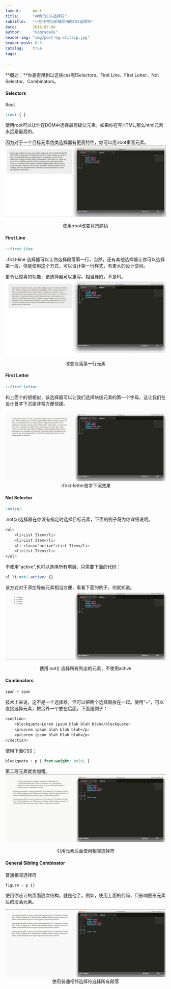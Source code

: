 ```yaml
---
layout:     post
title:      "神奇的CSS选择符"
subtitle:   "一些不常见却很好用的CSS选择符"
date:       2016-07-04
author:     "ComradeXu"
header-img: "img/post-bg-alitrip.jpg"
header-mask: 0.3
catalog:    true
tags:
    
---
```


**概述：**你是否用到过这些css呢!Selectors、First Line、First Letter、Not Selector、Combinators。

#### Selectors
Root
```scss
:root { }
```
使用root可以让你在DOM中选择最高级父元素。如果你在写HTML,那么html元素永远是最高的。

因为对于一个目标元素伪类选择器有更高特性，你可以用:root重写<html>元素。
<img src="/img/gif1.gif" />
<center>使用:root改变背景颜色</center>

#### First Line

```scss
::first-line
```
::first-line 选择器可以让你选择段落第一行，当然，还有其他选择器让你可以选择第一段，但是使用这个方式，可以设计第一行样式，有更大的设计空间。

更令让惊喜的功能，该选择器可以重写。相当棒的，不是吗。
<img src="/img/gif2.gif" />
<center>改变段落第一行元素</center>

#### First Letter

```scss
::first-letter
```
和上面个的很相似，该选择器可以让我们选择块级元素的第一个字母。这让我们在设计首字下沉是非常方便快捷。

<img src="/img/gif3.gif" />
<center>::first-letter首字下沉效果</center>

#### Not Selector

```scss
:not(x)
```
:not(x)选择器在你没有指定时选择目标元素，下面的例子将为你详细说明。

```scss
<ul>
    <li>List Item</li>
    <li>List Item</li>
    <li class="active">List Item</li>
    <li>List Item</li>
</ul>
```
不使用"active",也可以选择所有项目，只需要下面的代码：
```scss
ul li:not(.active) {}
```
该方式对于添加导航元素相当方便，看看下面的例子，你就知道。
<img src="/img/gif4.gif" />
<center>使用:not() 选择所有列出的元素，不使用active</center>

#### Combinators

```scss
span + span
```
技术上来说，这不是一个选择器，但可以把两个选择器放在一起。使用"+"，可以直接选择元素，把另外一个放在后面。下面是例子：

```scss
<section>
    <blockquote>Lorem ipsum blah blah blah</blockquote>
    <p>Lorem ipsum blah blah blah</p>
    <p>Lorem ipsum blah blah blah</p>
</section>
```
使用下面CSS：
```scss
blockquote + p { font-weight: bold; }
```
第二段元素就会加粗。
<img src="/img/gif5.gif" />
<center>引用元素后面使用相邻选择符</center>

#### General Sibling Combinator

普通相邻选择符
```scss
figure ~ p {}
```
使用你设计的页面层次结构，就是他了。例如，使用上面的代码，只影响图形元素后的段落元素。

<img src="/img/gif6.gif" />
<center>使用普通相邻选择符选择所有段落</center>
